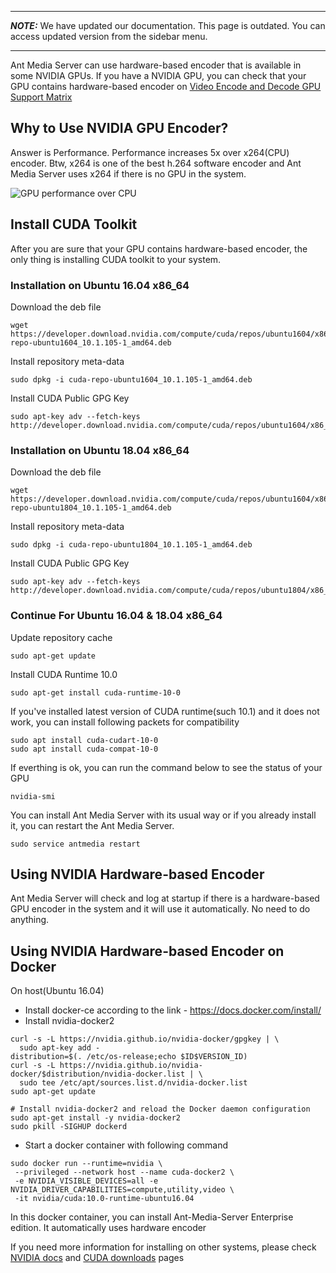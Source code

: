 ***
**_NOTE:_** We have updated our documentation. This page is outdated. You can access updated version from the sidebar menu.
***
Ant Media Server can use hardware-based encoder that is available in some NVIDIA GPUs. If you have a NVIDIA GPU,
you can check that your GPU contains hardware-based encoder on [Video Encode and Decode GPU Support Matrix](https://developer.nvidia.com/video-encode-decode-gpu-support-matrix) 

## Why to Use NVIDIA GPU Encoder?
Answer is Performance. Performance increases 5x over x264(CPU) encoder. Btw, x264 is one of the best h.264 software encoder and Ant Media Server uses x264 if there is no GPU in the system.    

![GPU performance over CPU](https://developer.nvidia.com/sites/default/files/akamai/designworks/images/VidEncode_001_b.png)

## Install CUDA Toolkit
After you are sure that your GPU contains hardware-based encoder, the only thing is installing CUDA toolkit to your system. 

### Installation on Ubuntu 16.04 x86_64

Download the deb file
```
wget https://developer.download.nvidia.com/compute/cuda/repos/ubuntu1604/x86_64/cuda-repo-ubuntu1604_10.1.105-1_amd64.deb
```

Install repository meta-data
```
sudo dpkg -i cuda-repo-ubuntu1604_10.1.105-1_amd64.deb
```

Install CUDA Public GPG Key
```
sudo apt-key adv --fetch-keys http://developer.download.nvidia.com/compute/cuda/repos/ubuntu1604/x86_64/7fa2af80.pub
```

### Installation on Ubuntu 18.04 x86_64

Download the deb file
```
wget https://developer.download.nvidia.com/compute/cuda/repos/ubuntu1604/x86_64/cuda-repo-ubuntu1804_10.1.105-1_amd64.deb
```

Install repository meta-data
```
sudo dpkg -i cuda-repo-ubuntu1804_10.1.105-1_amd64.deb
```

Install CUDA Public GPG Key
```
sudo apt-key adv --fetch-keys http://developer.download.nvidia.com/compute/cuda/repos/ubuntu1804/x86_64/7fa2af80.pub
```
### Continue For Ubuntu 16.04 & 18.04 x86_64

Update repository cache
```
sudo apt-get update
```

Install CUDA Runtime 10.0
```
sudo apt-get install cuda-runtime-10-0
```

If you've installed latest version of CUDA runtime(such 10.1) and it does not work, you can install following packets for compatibility
```
sudo apt install cuda-cudart-10-0
sudo apt install cuda-compat-10-0 
```

If everthing is ok, you can run the command below to see the status of your GPU
```
nvidia-smi
```

You can install Ant Media Server with its usual way or if you already install it, you can restart the Ant Media Server.
```
sudo service antmedia restart
```

## Using NVIDIA Hardware-based Encoder
Ant Media Server will check and log at startup if there is a hardware-based GPU encoder in the system and it will use it automatically. No need to do anything.

## Using NVIDIA Hardware-based Encoder on Docker

On host(Ubuntu 16.04) 

* Install docker-ce according to the link - https://docs.docker.com/install/
* Install nvidia-docker2
```
curl -s -L https://nvidia.github.io/nvidia-docker/gpgkey | \
  sudo apt-key add -
distribution=$(. /etc/os-release;echo $ID$VERSION_ID)
curl -s -L https://nvidia.github.io/nvidia-docker/$distribution/nvidia-docker.list | \
  sudo tee /etc/apt/sources.list.d/nvidia-docker.list
sudo apt-get update

# Install nvidia-docker2 and reload the Docker daemon configuration
sudo apt-get install -y nvidia-docker2
sudo pkill -SIGHUP dockerd
```

* Start a docker container with following command
```
sudo docker run --runtime=nvidia \
 --privileged --network host --name cuda-docker2 \
 -e NVIDIA_VISIBLE_DEVICES=all -e NVIDIA_DRIVER_CAPABILITIES=compute,utility,video \
 -it nvidia/cuda:10.0-runtime-ubuntu16.04
```
In this docker container, you can install Ant-Media-Server Enterprise edition. It automatically uses hardware encoder

 
If you need more information for installing on other systems, please check [NVIDIA docs](https://docs.nvidia.com/cuda/cuda-installation-guide-linux/index.html) and [CUDA downloads](https://developer.nvidia.com/cuda-downloads?target_os=Linux&target_arch=x86_64&target_distro=Ubuntu&target_version=1604&target_type=debnetwork) pages
